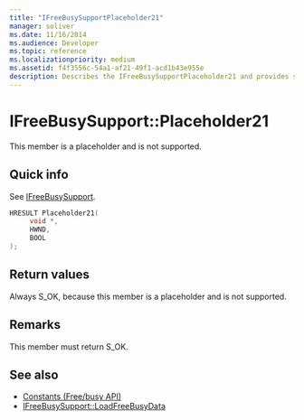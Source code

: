 ```yaml
---
title: "IFreeBusySupportPlaceholder21"
manager: soliver
ms.date: 11/16/2014
ms.audience: Developer
ms.topic: reference
ms.localizationpriority: medium
ms.assetid: f4f3556c-54a1-af21-49f1-acd1b43e955e
description: Describes the IFreeBusySupportPlaceholder21 and provides syntax, return value, and additional remarks. This member is a placeholder and is not supported.
---
```


# IFreeBusySupport::Placeholder21

This member is a placeholder and is not supported.
  
## Quick info

See [IFreeBusySupport](ifreebusysupport.md).
  
```cpp
HRESULT Placeholder21( 
     void *,  
     HWND,  
     BOOL  
);
```

## Return values

Always S_OK, because this member is a placeholder and is not supported.
  
## Remarks

This member must return S_OK.
  
## See also

- [Constants (Free/busy API)](constants-free-busy-api.md) 
- [IFreeBusySupport::LoadFreeBusyData](ifreebusysupport-loadfreebusydata.md)

